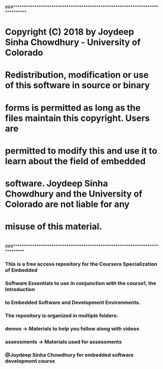 ###******************************************************************************
# Copyright (C) 2018 by Joydeep Sinha Chowdhury - University of Colorado
#
# Redistribution, modification or use of this software in source or binary
# forms is permitted as long as the files maintain this copyright. Users are 
# permitted to modify this and use it to learn about the field of embedded
# software. Joydeep Sinha Chowdhury and the University of Colorado are not liable for any
# misuse of this material. 
#
###*****************************************************************************


### This is a free access repository for the Coursera Specialization of Embedded
### Software Essentials to use in conjunction with the course1, the Introduction
### to Embedded Software and Development Environments.

### The repository is organized in multiple folders:
###      demos -> Materials to help you follow along with videos
###      assessments -> Materials used for assessments
### @Joydeep Sinha Chowdhury for embedded software development course
